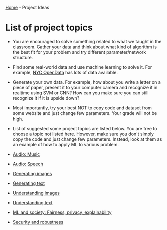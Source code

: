 [Home](../sequence.md) - Project Ideas

# List of project topics

* You are encouraged to solve something related to what we taught in the classroom. Gather your data and think about what kind of algorithm is the best fit for your problem and try different parameter/network structure.
 * Find some real-world data and use machine learning to solve it. For example, [NYC OpenData](https://opendata.cityofnewyork.us) has lots of data available. 
 * Generate your own data. For example, how about you write a letter on a piece of paper, present it to your computer camera and recognize it in realtime using SVM or CNN? How can you make sure you can still recognize it if it is upside down?
 * Most importantly, try your best NOT to copy code and dataset from some website and just change few parameters. Your grade will not be high.
 * List of suggested some project topics are listed below. You are free to choose a topic not listed here. However, make sure you don't simply copy the code and just change few parameters. Instead, look at them as an example of how to apply ML to various problem.
        



* [Audio: Music](./Audio(music).pdf)
* [Audio: Speech](./Audio(speech).pdf)
* [Generating images](./Generatingimages.pdf)
* [Generating text](./Generatingtext.pdf)
* [Understanding images](./Understanding_images.pdf)
* [Understanding text](./Understanding_text.pdf)
* [ML and society: Fairness, privacy, explainability](./ML_and_society.pdf)
* [Security and robustness](./Security_and_robustness.pdf)



